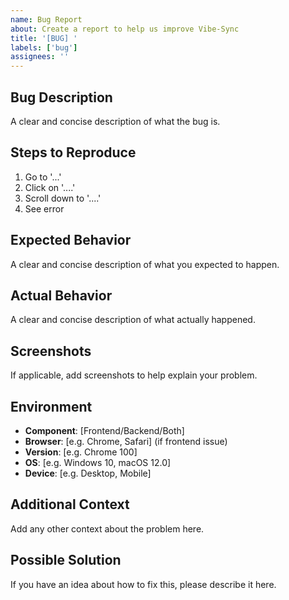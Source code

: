 ```yaml
---
name: Bug Report
about: Create a report to help us improve Vibe-Sync
title: '[BUG] '
labels: ['bug']
assignees: ''
---
```


## Bug Description
A clear and concise description of what the bug is.

## Steps to Reproduce
1. Go to '...'
2. Click on '....'
3. Scroll down to '....'
4. See error

## Expected Behavior
A clear and concise description of what you expected to happen.

## Actual Behavior
A clear and concise description of what actually happened.

## Screenshots
If applicable, add screenshots to help explain your problem.

## Environment
- **Component**: [Frontend/Backend/Both]
- **Browser**: [e.g. Chrome, Safari] (if frontend issue)
- **Version**: [e.g. Chrome 100]
- **OS**: [e.g. Windows 10, macOS 12.0]
- **Device**: [e.g. Desktop, Mobile]

## Additional Context
Add any other context about the problem here.

## Possible Solution
If you have an idea about how to fix this, please describe it here.
